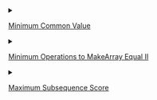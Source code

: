 
<details>
<summary> 

[Minimum Common Value](https://leetcode.cn/contest/biweekly-contest-96/problems/minimum-common-value/)

</summary>

> My solution is traverse array1,and record time each element appear. Then traverse array2, find the ans according to the record.
```cpp
class Solution {
public:
    int getCommon(vector<int>& nums1, vector<int>& nums2) {
        unordered_map<int, int > cnt;
        for(auto &p: nums1){
            cnt[p] ++;
        }
        int size2 = nums2.size();
        for(int t = 0; t < size2 ; t ++){
            if(cnt[nums2[t]])
                return nums2[t];
        }
        return -1;
    }
};

```

</details>

<details>
<summary>

[Minimum Operations to MakeArray Equal II](https://leetcode.cn/contest/biweekly-contest-96/problems/minimum-operations-to-make-array-equal-ii/)

</summary>

> I failed in solving the other three problems, the note below according other [blogs](https://leetcode.cn/circle/discuss/33ZnsL/)

> first if k is 0 and nums1[i] != nums2[i] return -1, or delta = (nums1[i] - nums2[i]) is % k is not 0 return -1, else if delta > 0 pos += delta / k, else nag += delta / k

```cpp
class Solution {
public:
    using ll = long long;

    long long minOperations(vector<int>& nums1, vector<int>& nums2, int k) {
        int n = nums1.size();
        ll neg = 0, pos = 0;

        for(int i = 0; i < n; i ++){
            ll delta = nums1[i] - nums2[i];
            
            if(k == 0 && delta != 0)return -1;
            else {
                if(delta%k)return -1;
                neg += delta < 0? delta/k:0;
                pos += delta > 0? delta/k:0;
            }
        }
        return nag + pos == 0? pos:-1;

    }
};
```


</details>


<details>
<summary>

[Maximum Subsequence Score](https://leetcode.cn/contest/biweekly-contest-96/problems/maximum-subsequence-score/)

</summary>


</details>
